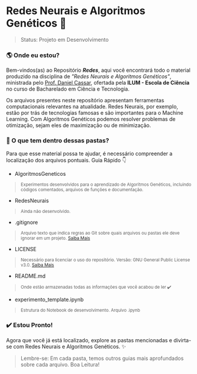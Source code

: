 # Redes Neurais e Algoritmos Genéticos 🦾

> Status: Projeto em Desenvolvimento

### 🌎 Onde eu estou? 

Bem-vindos(as) ao Repositório ___Redes___, aqui você encontrará todo o material produzido na disciplina de _"Redes Neurais e Algoritmos Genéticos"_, ministrada pelo [Prof. Daniel Cassar](https://github.com/drcassar), ofertada pela **ILUM - Escola de Ciência** no curso de Bacharelado em Ciência e Tecnologia.

Os arquivos presentes neste reposítório apresentam ferramentas computacionais relevantes na atualidade. Redes Neurais, por exemplo, estão por trás de tecnologias famosas e são importantes para o Machine Learning.
Com Algoritmos Genéticos podemos resolver problemas de otimização, sejam eles de maximização ou de minimização.

### 👀 O que tem dentro dessas pastas?

Para que esse material possa te ajudar, é necessário compreender a localização dos arquivos pontuais.
Guia Rápido 👇

* AlgoritmosGeneticos  
> <sub>Experimentos desenvolvidos para o aprendizado de Algoritmos Genéticos, incluindo códigos comentados, arquivos de funções e documentação.</sub>
* RedesNeurais  
> <sub>Ainda não desenvolvido.</sub>
* .gitignore
> <sub>Arquivo texto que indica regras ao Git sobre quais arquivos ou pastas ele deve ignorar em um projeto. [Saiba Mais](https://docs.github.com/en/get-started/getting-started-with-git/ignoring-files)</sub>
* LICENSE
> <sub>Necessário para licenciar o uso do repositório. Versão: GNU General Public License v3.0. [Saiba Mais](https://docs.github.com/en/communities/setting-up-your-project-for-healthy-contributions/adding-a-license-to-a-repository)</sub>
* README.md
> <sub>Onde estão armazenadas todas as informações que você acabou de ler ✔️</sub>
* experimento_template.ipynb
> <sub>Estrutura do Notebook de desenvolvimento. Arquivo .ipynb</sub>

### ✔️ Estou Pronto!

Agora que você já está localizado, explore as pastas mencionadas e divirta-se com Redes Neurais e Algoritmos Genéticos. ✨
> Lembre-se: Em cada pasta, temos outros guias mais aprofundados sobre cada arquivo. Boa Leitura!
